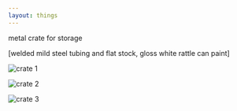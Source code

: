 ```yaml
---
layout: things
---
```


metal crate for storage

[welded mild steel tubing and flat stock, gloss white rattle can paint]

![crate 1](http://i.imgur.com/u1zHaNfl.jpg)

![crate 2](http://i.imgur.com/aP2PMgzl.jpg)

![crate 3](http://i.imgur.com/xafVwyNl.jpg)